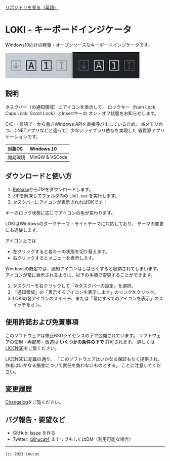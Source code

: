 [リポジトリを見る（英語）](https://github.com/inucat/LOKI_Keyboard_Indicator)

# LOKI - キーボードインジケータ

Windows10向けの軽量・オープンソースなキーボードインジケータです。

![Banner](./banner1.jpg)

## 説明

タスクバー（の通知領域）にアイコンを表示して、
ロックキー（Num Lock, Caps Lock, Scroll Lock）とInsertキーの
オン・オフ状態をお知らせします。

C/C++言語で一から書きWindows APIを直接呼び出しているため、
省メモリかつ、（.NETアプリなどと違って）少ないライブラリ依存を実現した
省資源アプリケーションです。

| 対象OS   | Windows 10     |
| :------- | :------------- |
| 開発環境 | MinGW & VSCode |

## ダウンロードと使い方

1. [Release](https://github.com/inucat/LOKI_Keyboard_Indicator/releases/latest)からZIPをダウンロードします。
2. ZIPを解凍してフォルダ内の `LOKI.exe` を実行します。
3. タスクバーにアイコンが表示されればOKです！

キーのロック状態に応じてアイコンの色が変わります。

LOKIはWindowsのダークテーマ・ライトテーマに対応しており、
テーマの変更にも追従します。

アイコン上では

- 左クリックすると各キーの状態を切り替えます。
- 右クリックするとメニューを表示します。

Windowsの既定では、通知アイコンはしばらくすると収納されてしまいます。
アイコンが常に表示されるように、以下の手順で変更することができます。

1. タスクバーを右クリックして「⚙タスクバーの設定」を選択。
2. 「通知領域」の「表示するアイコンを表示します」のリンクをクリック。
3. LOKIの各アイコンのスイッチ、または「常にすべてのアイコンを表示」のスイッチをオン。

## 使用許諾および免責事項

このソフトウェアは修正BSDライセンスの下で公開されています。
ソフトウェアの使用・再配布・改造は **いくつかの条件の下で** 許可されます。
詳しくは[LICENSE](./LICENSE)をご覧ください。

LICENSEに記載の通り、
「このソフトウェアはいかなる保証もなく提供され、
作者はいかなる損害について責任を負わないものとする」
ことに注意してください。

## 変更履歴

[Changelog](./Changelog.md)をご覧ください。

## バグ報告・要望など

- GitHub:   [Issue](https://github.com/inucat/LOKI_Keyboard_Indicator/issues) を作る
- Twitter:  [@inucat4](https://twitter.com/inucat4) までリプもしくはDM（利用可能な場合）

---

    (c) 2021 inucat
